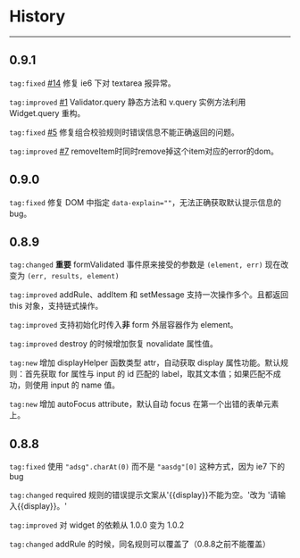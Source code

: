 # History

---

## 0.9.1

`tag:fixed` [#14](https://github.com/aralejs/validator/issues/14) 修复 ie6 下对 textarea 报异常。

`tag:improved` [#1](https://github.com/aralejs/validator/issues/1) Validator.query 静态方法和 v.query 实例方法利用 Widget.query 重构。

`tag:fixed` [#5](https://github.com/aralejs/validator/issues/5) 修复组合校验规则时错误信息不能正确返回的问题。

`tag:improved` [#7](https://github.com/aralejs/validator/issues/7) removeItem时同时remove掉这个item对应的error的dom。

## 0.9.0

`tag:fixed` 修复 DOM 中指定 `data-explain=""`，无法正确获取默认提示信息的bug。

## 0.8.9

`tag:changed` **重要** formValidated 事件原来接受的参数是 `(element, err)` 现在改变为 `(err, results, element)`

`tag:improved` addRule、addItem 和 setMessage 支持一次操作多个。且都返回 this 对象，支持链式操作。

`tag:improved` 支持初始化时传入**非** form 外层容器作为 element。

`tag:improved` destroy 的时候增加恢复 novalidate 属性值。

`tag:new` 增加 displayHelper 函数类型 attr，自动获取 display 属性功能。默认规则：首先获取 for 属性与 input 的 id 匹配的 label，取其文本值；如果匹配不成功，则使用 input 的 name 值。

`tag:new` 增加 autoFocus attribute，默认自动 focus 在第一个出错的表单元素上。

## 0.8.8

`tag:fixed` 使用 `"adsg".charAt(0)` 而不是 `"aasdg"[0]` 这种方式，因为 ie7 下的 bug

`tag:changed` required 规则的错误提示文案从'{{display}}不能为空。'改为 '请输入{{display}}。'

`tag:improved` 对 widget 的依赖从 1.0.0 变为 1.0.2

`tag:changed` addRule 的时候，同名规则可以覆盖了（0.8.8之前不能覆盖）
